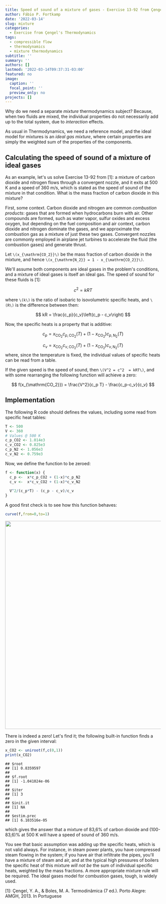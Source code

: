 ```yaml
---
title: Speed of sound of a mixture of gases - Exercise 13-92 from Çengel's Thermodynamics book (7th ed)
author: Fábio P. Fortkamp
date: '2022-03-14'
slug: mixture
categories:
  - Exercise from Çengel's Thermodynamics 
tags:
  - compressible flow
  - thermodynamics
  - mixture thermodynamics
subtitle: ''
summary: ''
authors: []
lastmod: '2022-03-14T09:37:31-03:00'
featured: no
image:
  caption: ''
  focal_point: ''
  preview_only: no
projects: []
---
```


Why do we need a separate *mixture* thermodynamics subject? Because, when two fluids are mixed, the individual properties do not necessarily add up to the total system, due to *interaction* effects.

As usual in Thermodynamics, we need a reference model, and the ideal model for mixtures is an *ideal gas mixture*, where certain properties are simply the weighted sum of the properties of the components.

## Calculating the speed of sound of a mixture of ideal gases

As an example, let's us solve Exercise 13-92 from [1]: a mixture of carbon dioxide and nitrogen flows through a convergent nozzle, and it exits at 500 K and a speed of 360 m/s, which is stated as the speed of sound of the mixture in that condition. What is the mass fraction of carbon dioxide in this mixture?

First, some context. Carbon dioxide and nitrogen are common *combustion products*: gases that are formed when hydrocarbons burn with air. Other compounds are formed, such as water vapor, sulfur oxides and excess oxygen, but depending on the fuel composition and air context, carbon dioxide and nitrogen dominate the gases, and we approximate the combustion gas as a mixture of just these two gases. Convergent nozzles are commonly employed in airplane jet turbines to accelerate the fluid (the combustion gases) and generate thrust.

Let `\(x_{\mathrm{CO_2}}\)` be the mass fraction of carbon dioxide in the mixture, and hence `\(x_{\mathrm{N_2}} = 1 - x_{\mathrm{CO_2}}\)`. 

We'll assume both components are ideal gases in the problem's conditions, and a mixture of ideal gases is itself an ideal gas. The speed of sound for these fluids is [1]:

$$
c^2 = k R T
$$

where `\(k\)` is the ratio of isobaric to isovolumetric specific heats, and `\(R\)` is the difference between then:

$$
kR = \frac{c_p}{c_v}\left(c_p - c_v\right)
$$

Now, the specific heats is a property that is additive:

$$
c_p = x_{\mathrm{CO_2}}c_{p,\mathrm{CO_2}} (T) + \left(1-x_{\mathrm{CO_2}}\right)c_{p,\mathrm{N_2}} (T)
$$

$$
c_v = x_{\mathrm{CO_2}}c_{v,\mathrm{CO_2}} (T) + \left(1-x_{\mathrm{CO_2}}\right)c_{v,\mathrm{N_2}} (T)
$$
where, since the temperature is fixed, the individual values of specific heats can be read from a table.

If the given speed is the speed of sound, then `\(V^2 = c^2  = kRT\)`, and with some rearranging  the following function will achieve a zero:

$$
f(x_{\mathrm{CO_2}}) = \frac{V^2}{c_p T} - \frac{c_p-c_v}{c_v}
$$

## Implementation

The following R code should defines the values, including some read from specific heat tables:


```r
T <- 500
V <- 360
# Values @ 500 K
c_p_CO2 <- 1.014e3
c_v_CO2 <- 0.825e3
c_p_N2 <- 1.056e3
c_v_N2 <- 0.759e3
```

Now, we define the function to be zeroed:


```r
f <- function(x) {
  c_p <-  x*c_p_CO2 + (1-x)*c_p_N2
  c_v <-  x*c_v_CO2 + (1-x)*c_v_N2
  
  V^2/(c_p*T) - (c_p - c_v)/c_v
}
```

A good first check is to see how this function behaves:


```r
curve(f,from=0,to=1)
```

<img src="{{< blogdown/postref >}}index.en_files/figure-html/unnamed-chunk-3-1.png" width="672" />

There is indeed a zero! Let's find it; the following built-in function finds a zero in the given interval:


```r
x_CO2 <- uniroot(f,c(0,1))
print(x_CO2)
```

```
## $root
## [1] 0.8359597
## 
## $f.root
## [1] -1.041024e-06
## 
## $iter
## [1] 3
## 
## $init.it
## [1] NA
## 
## $estim.prec
## [1] 6.103516e-05
```

which gives the answer that a mixture of 83,6% of carbon dioxide and (100-83,6)% at 500 K will have a speed of sound of 360 m/s.

You see that basic assumption was adding up the specific heats, which is not valid always. For instance, in steam power plants, you have compressed steam flowing in the system; if you have air that infiltrate the pipes, you'll have a mixture of steam and air, and at the typical high pressures of boilers the specific heat of this mixture *will not be* the sum of individual specific heats, weighted by the mass fractions. A more appropriate mixture rule will be required. The ideal gases model for combustion gases, tough, is widely used.

[1]: Çengel, Y. A., & Boles, M. A. Termodinâmica (7 ed.). Porto Alegre: AMGH, 2013. In Portuguese

